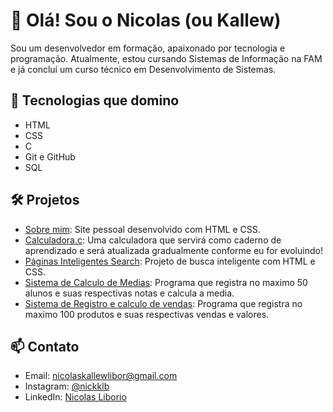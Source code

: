 # 👋 Olá! Sou o Nicolas (ou Kallew)

Sou um desenvolvedor em formação, apaixonado por tecnologia e programação. Atualmente, estou cursando Sistemas de Informação na FAM e já concluí um curso técnico em Desenvolvimento de Sistemas.

## 🚀 Tecnologias que domino

- HTML
- CSS
- C
- Git e GitHub
- SQL

## 🛠️ Projetos

- [Sobre mim](https://kallew123.github.io/Sobre-mim/): Site pessoal desenvolvido com HTML e CSS.
- [Calculadora.c](https://github.com/kallew123/Calculadora.c): Uma calculadora que servirá como caderno de aprendizado e será atualizada gradualmente conforme eu for evoluindo!
- [Páginas Inteligentes Search](https://kallew123.github.io/Google/): Projeto de busca inteligente com HTML e CSS.
- [Sistema de Calculo de Medias](https://github.com/kallew123/Sistema-de-Calculo-de-Medias): Programa que registra no maximo 50 alunos e suas respectivas notas e calcula a media.
- [Sistema de Registro e calculo de vendas](https://github.com/kallew123/Sistema-de-Registro-e-Calculo-de-Vendas): Programa que registra no maximo 100 produtos e suas respectivas vendas e valores.

## 📫 Contato

- Email: nicolaskallewlibor@gmail.com
- Instagram: [@nickklb](https://www.instagram.com/nickklb/)
- LinkedIn: [Nicolas Liborio](https://www.linkedin.com/in/nicolas-liborio/)
